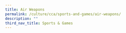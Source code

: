 ```yaml
---
title: Air Weapons
permalink: /culture/cca/sports-and-games/air-weapons/
description: ""
third_nav_title: Sports & Games
---
```

